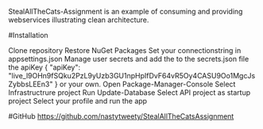 StealAllTheCats-Assignment 
is an example of consuming and providing webservices illustrating clean architecture.

#Installation

Clone repository 
Restore NuGet Packages 
Set your connectionstring in appsettings.json
Manage user secrets and add the to the secrets.json file the apiKey
{
  "apiKey": "live_l9OHn9fSQku2PzL9yUzb3GU1npHpIfDvF64vR5Oy4CASU9Oo1MgcJsZybbsLEEn3"
}
or your own.
Open Package-Manager-Console 
Select Infrastructrure project
Run Update-Database
Select API project as startup project
Select your profile and run the app

#GitHub https://github.com/nastytweety/StealAllTheCatsAssignment
